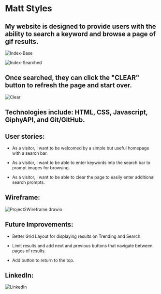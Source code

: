 # Matt Styles

## My website is designed to provide users with the ability to search a keyword and browse a page of gif results.

![Index-Base](https://github.com/user-attachments/assets/47b7442b-4335-4e8c-88ce-2b73c57306f9)

![Index-Searched](https://github.com/user-attachments/assets/086984f0-226c-4cd2-be90-6c74c9ff5cbe)

## Once searched, they can click the "CLEAR" button to refresh the page and start over.

![Clear](https://github.com/user-attachments/assets/fe71645d-d12b-4a92-a1a4-0de87a1f8cf2)

## Technologies include: HTML, CSS, Javascript, GiphyAPI, and Git/GitHub. 

## User stories:
 - As a visitor, I want to be welcomed by a simple but useful homepage with a search bar. 

 - As a visitor, I want to be able to enter keywords into the search bar to prompt images for browsing.

 - As a visitor, I want to be able to clear the page to easily enter additional search prompts. 


## Wireframe: 

![Project2Wireframe drawio](https://github.com/user-attachments/assets/18b8fdb3-5bd6-4861-8947-a375b3d79dfd)

## Future Improvements: 
- Better Grid Layout for displaying results on Trending and Search. 
  
- Limit results and add next and previous buttons that navigate between pages of results. 
  
- Add button to return to the top. 

## LinkedIn:
![LinkedIn](www.linkedin.com/in/matt-styles-2a079a255)
